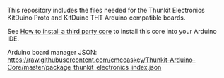 This repository includes the files needed for the Thunkit Electronics KitDuino Proto and KitDuino THT Arduino compatible boards.


See [How to install a third party core](https://www.arduino.cc/en/guide/cores) to install this core into your Arduino IDE.


Arduino board manager JSON: https://raw.githubusercontent.com/cmccaskey/Thunkit-Arduino-Core/master/package_thunkit_electronics_index.json
